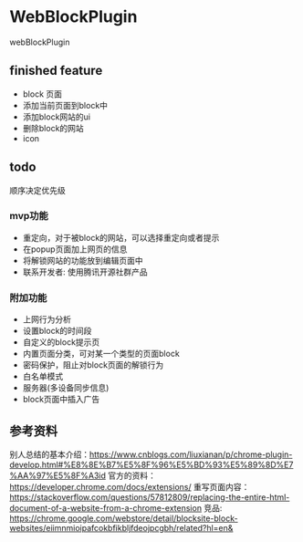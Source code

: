 # WebBlockPlugin
webBlockPlugin

## finished feature

* block 页面
* 添加当前页面到block中
* 添加block网站的ui
* 删除block的网站
* icon

## todo

顺序决定优先级

### mvp功能

* 重定向，对于被block的网站，可以选择重定向或者提示
* 在popup页面加上网页的信息
* 将解锁网站的功能放到编辑页面中
* 联系开发者: 使用腾讯开源社群产品

### 附加功能

* 上网行为分析
* 设置block的时间段 
* 自定义的block提示页
* 内置页面分类，可对某一个类型的页面block
* 密码保护，阻止对block页面的解锁行为
* 白名单模式
* 服务器(多设备同步信息)
* block页面中插入广告

## 参考资料

别人总结的基本介绍：https://www.cnblogs.com/liuxianan/p/chrome-plugin-develop.html#%E8%8E%B7%E5%8F%96%E5%BD%93%E5%89%8D%E7%AA%97%E5%8F%A3id
官方的资料：https://developer.chrome.com/docs/extensions/
重写页面内容：https://stackoverflow.com/questions/57812809/replacing-the-entire-html-document-of-a-website-from-a-chrome-extension
竞品: https://chrome.google.com/webstore/detail/blocksite-block-websites/eiimnmioipafcokbfikbljfdeojpcgbh/related?hl=en&
